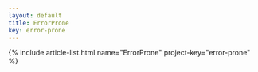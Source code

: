 ```yaml
---
layout: default
title: ErrorProne
key: error-prone
---
```


{% include article-list.html name="ErrorProne" project-key="error-prone" %}
